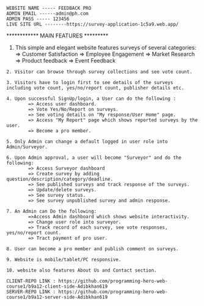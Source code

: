 
    WEBSITE NAME ----- FEEDBACK PRO
    ADMIN EMAIL ------admin@ph.com 
    ADMIN PASS ----- 123456
    LIVE SITE URL --------https://survey-application-1c5a9.web.app/


   ************ MAIN FEATURES *********

   1. This simple and elegant website features surveys of several categories:
            => Customer Satisfaction
            => Employee Engagement
            => Market Research
            => Product feedback
            => Event Feedback 

    2. Visitor can browse through survey collections and see vote count.

    3. Visitors have to login first to see details of the surveys including vote count, yes/no/report count, publisher details etc.

    4. Upon successful SignUp/login, a User can do the following :
            => Access user dashboard.
            => Vote Yes/No/Report on surveys.
            => See voting details on "My response/User Home" page.
            => Access "My Report" page which shows reported surveys by the user.
            => Become a pro member.

    5. Only Admin can change a default logged in user role into Admin/Surveyor.  

    6. Upon Admin approval, a user will become "Surveyor" and do the following:
            => Access Surveyor dashboard
            => Create survey by adding question/description/category/deadline.
            => See published surveys and track response of the surveys.
            => Update/delete surveys.
            => See survey status.
            => See survey unpublished survey and admin response.

    7. An Admin can Do the following:
            =>Access Admin dashboard which shows website interactivity.
            => Change user role into surveyor.
            => Track record of each survey, see vote responses, yes/no/report count.
            => Tract payment of pro user.

    8. User can become a pro member and publish comment on surveys.

    9. Website is mobile/tablet/PC responsive.

    10. website also features About Us and Contact section.

    CLIENT-REPO LINK : https://github.com/programming-hero-web-course1/b9a12-client-side-Adibkhan619
    SERVER-REPO LINK : https://github.com/programming-hero-web-course1/b9a12-server-side-Adibkhan619

